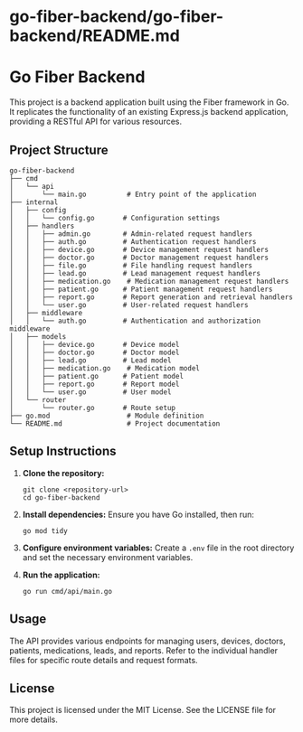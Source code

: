 # go-fiber-backend/go-fiber-backend/README.md

# Go Fiber Backend

This project is a backend application built using the Fiber framework in Go. It replicates the functionality of an existing Express.js backend application, providing a RESTful API for various resources.

## Project Structure

```
go-fiber-backend
├── cmd
│   └── api
│       └── main.go          # Entry point of the application
├── internal
│   ├── config
│   │   └── config.go       # Configuration settings
│   ├── handlers
│   │   ├── admin.go        # Admin-related request handlers
│   │   ├── auth.go         # Authentication request handlers
│   │   ├── device.go       # Device management request handlers
│   │   ├── doctor.go       # Doctor management request handlers
│   │   ├── file.go         # File handling request handlers
│   │   ├── lead.go         # Lead management request handlers
│   │   ├── medication.go    # Medication management request handlers
│   │   ├── patient.go      # Patient management request handlers
│   │   ├── report.go       # Report generation and retrieval handlers
│   │   └── user.go         # User-related request handlers
│   ├── middleware
│   │   └── auth.go         # Authentication and authorization middleware
│   ├── models
│   │   ├── device.go       # Device model
│   │   ├── doctor.go       # Doctor model
│   │   ├── lead.go         # Lead model
│   │   ├── medication.go    # Medication model
│   │   ├── patient.go      # Patient model
│   │   ├── report.go       # Report model
│   │   └── user.go         # User model
│   └── router
│       └── router.go       # Route setup
├── go.mod                   # Module definition
└── README.md                # Project documentation
```

## Setup Instructions

1. **Clone the repository:**
   ```
   git clone <repository-url>
   cd go-fiber-backend
   ```

2. **Install dependencies:**
   Ensure you have Go installed, then run:
   ```
   go mod tidy
   ```

3. **Configure environment variables:**
   Create a `.env` file in the root directory and set the necessary environment variables.

4. **Run the application:**
   ```
   go run cmd/api/main.go
   ```

## Usage

The API provides various endpoints for managing users, devices, doctors, patients, medications, leads, and reports. Refer to the individual handler files for specific route details and request formats.

## License

This project is licensed under the MIT License. See the LICENSE file for more details.